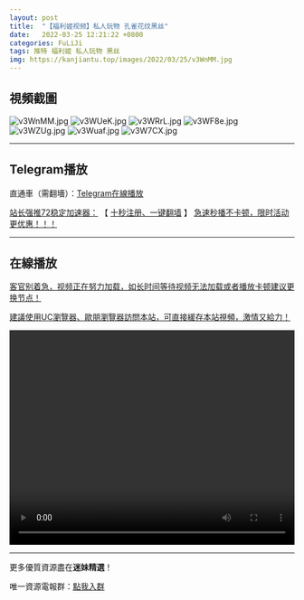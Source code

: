 ```yaml
---
layout: post
title:  "【福利姬视频】私人玩物 孔雀花纹黑丝"
date:   2022-03-25 12:21:22 +0800
categories: FuLiJi
tags: 推特 福利姬 私人玩物 黑丝
img: https://kanjiantu.top/images/2022/03/25/v3WnMM.jpg
---
```



## 視頻截圖

![v3WnMM.jpg](https://kanjiantu.top/images/2022/03/25/v3WnMM.jpg)
![v3WUeK.jpg](https://kanjiantu.top/images/2022/03/25/v3WUeK.jpg)
![v3WRrL.jpg](https://kanjiantu.top/images/2022/03/25/v3WRrL.jpg)
![v3WF8e.jpg](https://kanjiantu.top/images/2022/03/25/v3WF8e.jpg)
![v3WZUg.jpg](https://kanjiantu.top/images/2022/03/25/v3WZUg.jpg)
![v3Wuaf.jpg](https://kanjiantu.top/images/2022/03/25/v3Wuaf.jpg)
![v3W7CX.jpg](https://kanjiantu.top/images/2022/03/25/v3W7CX.jpg)

* * *
## Telegram播放

直通車（需翻墻）：[Telegram在線播放](https://t.me/mimeijingxuan/302)

<u>站长强推72稳定加速器：</u> 【 [十秒注册、一键翻墙](https://www.mimei.blog/skip/vpn.html) 】
<u>  急速秒播不卡顿，限时活动更优惠！！！</u>
* * *
## 在線播放
<u>客官别着急，视频正在努力加载，如长时间等待视频无法加载或者播放卡顿建议更换节点！</u>

<u>建議使用UC瀏覽器、歐朋瀏覽器訪問本站，可直接緩存本站視頻，激情又給力！</u>
<center><video src="https://cdn.publer.io/uploads/videos/6245a7c8db27977586aac95f/7aa213a0a2386acde6a95658482c3d5a.mp4" width="100%" height="380px" controls="controls"></video></center>


* * *
更多優質資源盡在**迷妹精選**！

唯一資源電報群：[點我入群](https://t.me/mimeijingxuan)


